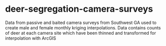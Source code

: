 # deer-segregation-camera-surveys
Data from passive and baited camera surveys from Southwest GA used to create male and female monthly kriging interpolations.  Data contains counts of deer at each camera site which have been thinned and transformed for interpolation with ArcGIS
